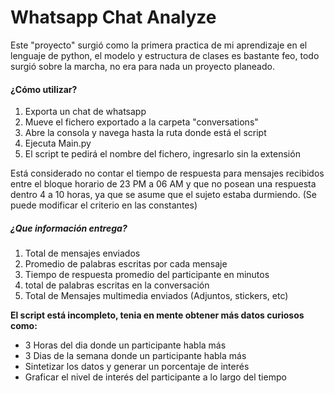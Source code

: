 # Whatsapp Chat Analyze

Este "proyecto"  surgió como la primera practica de mi aprendizaje en el lenguaje de python, el modelo y estructura de clases es bastante feo, todo surgió sobre la marcha, no era para nada un proyecto planeado.

#### ¿Cómo utilizar?
1. Exporta un chat de whatsapp
2. Mueve el fichero exportado a la carpeta "conversations"
3. Abre la consola y navega hasta la ruta donde está el script
4. Ejecuta Main.py
5. El script te pedirá el nombre del fichero, ingresarlo sin la extensión

Está considerado no contar el tiempo de respuesta para mensajes recibidos entre el bloque horario de 23 PM a 06 AM y que no posean una respuesta dentro 4 a 10 horas, ya que se asume que el sujeto estaba durmiendo.
(Se puede modificar el criterio en las constantes)


##### ¿Que información entrega?
1.  Total de mensajes enviados
2. Promedio de palabras escritas por cada mensaje
3. Tiempo de respuesta promedio del participante en minutos
4. total de palabras escritas en la conversación
5. Total de Mensajes multimedia enviados (Adjuntos, stickers, etc)


**El script está incompleto, tenia en mente obtener más datos curiosos como:**
- 3 Horas del dia donde un participante habla más
- 3 Dias de la semana donde un participante habla más 
- Sintetizar los datos y generar un porcentaje de interés
- Graficar el nivel de interés del participante a lo largo del tiempo 
